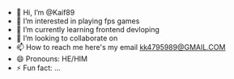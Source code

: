 - 👋 Hi, I’m @Kaif89
- 👀 I’m interested in playing fps games
- 🌱 I’m currently learning frontend devloping
- 💞️ I’m looking to collaborate on 
- 📫 How to reach me here's my email kk4795989@GMAIL.COM
- 😄 Pronouns: HE/HIM
- ⚡ Fun fact: ...

<!---
Kaif89/Kaif89 is a ✨ special ✨ repository because its `README.md` (this file) appears on your GitHub profile.
You can click the Preview link to take a look at your changes.
--->
